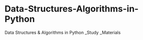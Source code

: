 # Data-Structures-Algorithms-in-Python
Data Structures &amp; Algorithms in Python _Study _Materials
